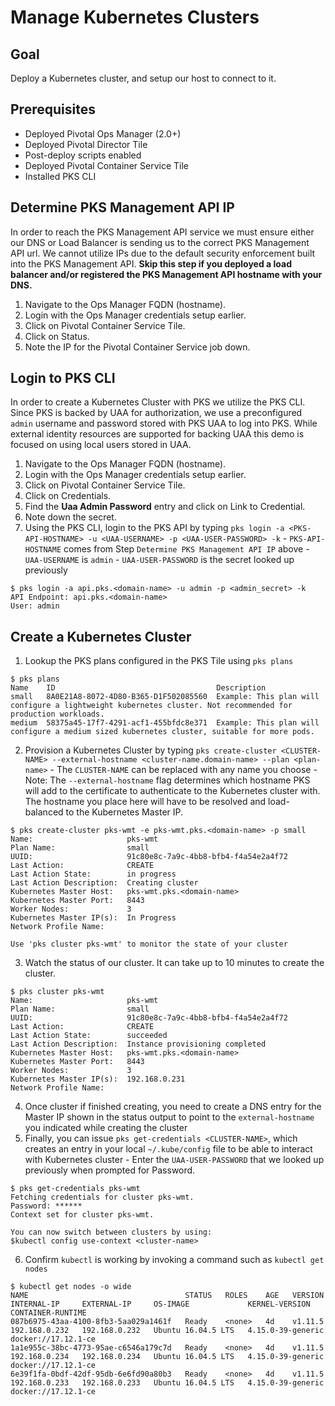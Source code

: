 # Manage Kubernetes Clusters

## Goal

Deploy a Kubernetes cluster, and setup our host to connect to it.

## Prerequisites

  - Deployed Pivotal Ops Manager (2.0+)
  - Deployed Pivotal Director Tile
  - Post-deploy scripts enabled
  - Deployed Pivotal Container Service Tile
  - Installed PKS CLI
  
## Determine PKS Management API IP

In order to reach the PKS Management API service we must ensure either our DNS or Load Balancer is sending us to the correct PKS Management API url. 
We cannot utilize IPs due to the default security enforcement built into the PKS Management API. 
**Skip this step if you deployed a load balancer and/or registered the PKS Management API hostname with your DNS.**

1. Navigate to the Ops Manager FQDN (hostname).
1. Login with the Ops Manager credentials setup earlier.
1. Click on Pivotal Container Service Tile.
1. Click on Status.
1. Note the IP for the Pivotal Container Service job down.

## Login to PKS CLI

In order to create a Kubernetes Cluster with PKS we utilize the PKS CLI. Since PKS is backed by UAA for authorization, we use a preconfigured `admin` username and password stored with PKS UAA to log into PKS.
While external identity resources are supported for backing UAA this demo is focused on using local users stored in UAA.

  1. Navigate to the Ops Manager FQDN (hostname).
  1. Login with the Ops Manager credentials setup earlier.
  1. Click on Pivotal Container Service Tile.
  1. Click on Credentials.
  1. Find the **Uaa Admin Password** entry and click on Link to Credential.
  1. Note down the secret.
  1. Using the PKS CLI, login to the PKS API by typing `pks login -a <PKS-API-HOSTNAME> -u <UAA-USERNAME> -p <UAA-USER-PASSWORD> -k`
    - `PKS-API-HOSTNAME` comes from Step `Determine PKS Management API IP` above
    - `UAA-USERNAME` is `admin`
    - `UAA-USER-PASSWORD` is the secret looked up previously

  ```
  $ pks login -a api.pks.<domain-name> -u admin -p <admin_secret> -k
  API Endpoint: api.pks.<domain-name>
  User: admin
  ```
  
## Create a Kubernetes Cluster

  1. Lookup the PKS plans configured in the PKS Tile using `pks plans`
 
  ```
  $ pks plans
  Name    ID                                    Description
  small   8A0E21A8-8072-4D80-B365-D1F502085560  Example: This plan will configure a lightweight kubernetes cluster. Not recommended for production workloads.
  medium  58375a45-17f7-4291-acf1-455bfdc8e371  Example: This plan will configure a medium sized kubernetes cluster, suitable for more pods.
  ```
  2. Provision a Kubernetes Cluster by typing `pks create-cluster <CLUSTER-NAME> --external-hostname <cluster-name.domain-name> --plan <plan-name>`
    - The `CLUSTER-NAME` can be replaced with any name you choose
    - Note: The `--external-hostname` flag determines which hostname PKS will add to the certificate to authenticate to the Kubernetes cluster with. The hostname you place here will have to be resolved and load-balanced to the Kubernetes Master IP.

  ```
  $ pks create-cluster pks-wmt -e pks-wmt.pks.<domain-name> -p small
  Name:                     pks-wmt
  Plan Name:                small
  UUID:                     91c80e8c-7a9c-4bb8-bfb4-f4a54e2a4f72
  Last Action:              CREATE
  Last Action State:        in progress
  Last Action Description:  Creating cluster
  Kubernetes Master Host:   pks-wmt.pks.<domain-name>
  Kubernetes Master Port:   8443
  Worker Nodes:             3
  Kubernetes Master IP(s):  In Progress
  Network Profile Name:     
  
  Use 'pks cluster pks-wmt' to monitor the state of your cluster
  ```
  3. Watch the status of our cluster. It can take up to 10 minutes to create the cluster.
 
  ```
  $ pks cluster pks-wmt
  Name:                     pks-wmt
  Plan Name:                small
  UUID:                     91c80e8c-7a9c-4bb8-bfb4-f4a54e2a4f72
  Last Action:              CREATE
  Last Action State:        succeeded
  Last Action Description:  Instance provisioning completed
  Kubernetes Master Host:   pks-wmt.pks.<domain-name>
  Kubernetes Master Port:   8443
  Worker Nodes:             3
  Kubernetes Master IP(s):  192.168.0.231
  Network Profile Name:  
  ```
  4. Once cluster if finished creating, you need to create a DNS entry for the Master IP shown in the status output to point to the `external-hostname` you indicated while creating the cluster
  5. Finally, you can issue `pks get-credentials <CLUSTER-NAME>`, which creates an entry in your local `~/.kube/config` file to be able to interact with Kubernetes cluster
    - Enter the `UAA-USER-PASSWORD` that we looked up previously when prompted for Password.

  ```
  $ pks get-credentials pks-wmt
  Fetching credentials for cluster pks-wmt.
  Password: ******
  Context set for cluster pks-wmt.
  
  You can now switch between clusters by using:
  $kubectl config use-context <cluster-name>
  ```
  6. Confirm `kubectl` is working by invoking a command such as `kubectl get nodes`
 
  ```
  $ kubectl get nodes -o wide                                                           
  NAME                                   STATUS   ROLES    AGE   VERSION   INTERNAL-IP     EXTERNAL-IP     OS-IMAGE             KERNEL-VERSION      CONTAINER-RUNTIME
  087b6975-43aa-4100-8fb3-5aa029a1461f   Ready    <none>   4d    v1.11.5   192.168.0.232   192.168.0.232   Ubuntu 16.04.5 LTS   4.15.0-39-generic   docker://17.12.1-ce
  1a1e955c-38bc-4773-95ae-c6546a179c7d   Ready    <none>   4d    v1.11.5   192.168.0.234   192.168.0.234   Ubuntu 16.04.5 LTS   4.15.0-39-generic   docker://17.12.1-ce
  6e39f1fa-0bdf-42df-95db-6e6fd90a80b3   Ready    <none>   4d    v1.11.5   192.168.0.233   192.168.0.233   Ubuntu 16.04.5 LTS   4.15.0-39-generic   docker://17.12.1-ce
  ```
  
  
  
  
  